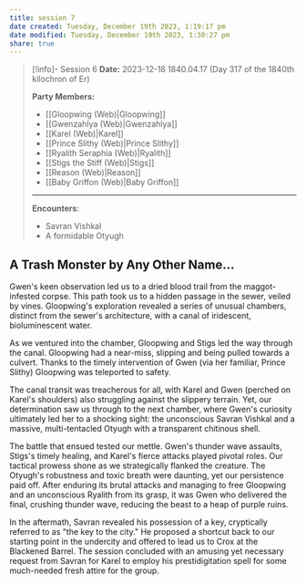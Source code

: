 ```yaml
---
title: session 7
date created: Tuesday, December 19th 2023, 1:19:17 pm
date modified: Tuesday, December 19th 2023, 1:30:27 pm
share: true
---
```



> [!info]- Session 6 **Date:** 2023-12-18 1840.04.17 (Day 317 of the 1840th kilochron of Er)
>
> **Party Members:**
> 
> - [[Gloopwing (Web)|Gloopwing]]
> - [[Gwenzahlya (Web)|Gwenzahlya]]
> - [[Karel (Web)|Karel]]
> - [[Prince Slithy (Web)|Prince Slithy]]
> - [[Ryalith Seraphia (Web)|Ryalith]]
> - [[Stigs the Stiff (Web)|Stigs]]
> - [[Reason (Web)|Reason]]
> - [[Baby Griffon (Web)|Baby Griffon]]
> ---
> 
> **Encounters**:
> - Savran Vishkal
> - A formidable Otyugh


## A Trash Monster by Any Other Name…

Gwen's keen observation led us to a dried blood trail from the maggot-infested corpse. This path took us to a hidden passage in the sewer, veiled by vines. Gloopwing's exploration revealed a series of unusual chambers, distinct from the sewer's architecture, with a canal of iridescent, bioluminescent water.

As we ventured into the chamber, Gloopwing and Stigs led the way through the canal. Gloopwing had a near-miss, slipping and being pulled towards a culvert. Thanks to the timely intervention of Gwen (via her familiar, Prince Slithy) Gloopwing was teleported to safety.

The canal transit was treacherous for all, with Karel and Gwen (perched on Karel's shoulders) also struggling against the slippery terrain. Yet, our determination saw us through to the next chamber, where Gwen's curiosity ultimately led her to a shocking sight: the unconscious Savran Vishkal and a massive, multi-tentacled Otyugh with a transparent chitinous shell.

The battle that ensued tested our mettle. Gwen's thunder wave assaults, Stigs's timely healing, and Karel's fierce attacks played pivotal roles. Our tactical prowess shone as we strategically flanked the creature. The Otyugh's robustness and toxic breath were daunting, yet our persistence paid off. After enduring its brutal attacks and managing to free Gloopwing and an unconscious Ryalith from its grasp, it was Gwen who delivered the final, crushing thunder wave, reducing the beast to a heap of purple ruins.

In the aftermath, Savran revealed his possession of a key, cryptically referred to as "the key to the city." He proposed a shortcut back to our starting point in the undercity and offered to lead us to Crox at the Blackened Barrel. The session concluded with an amusing yet necessary request from Savran for Karel to employ his prestidigitation spell for some much-needed fresh attire for the group.